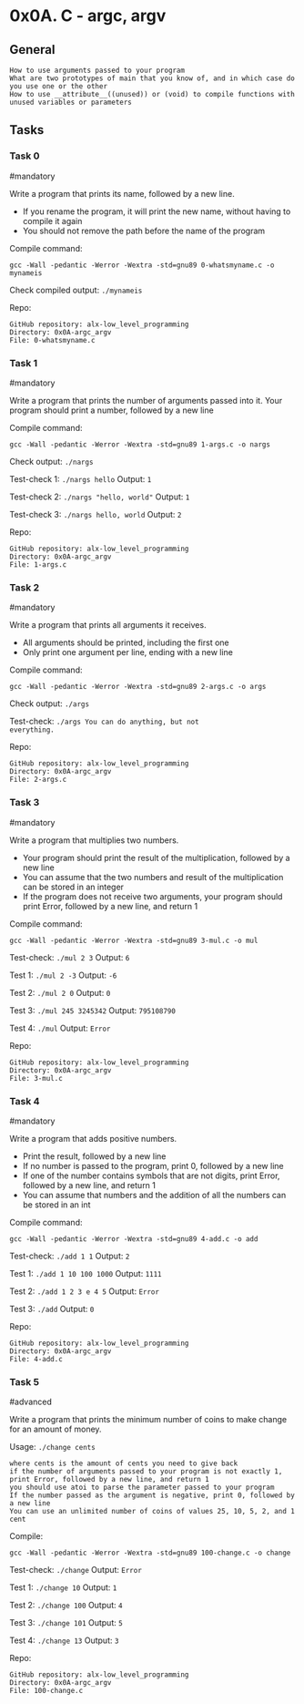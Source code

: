 # 0x0A. C - argc, argv

## General
    How to use arguments passed to your program
    What are two prototypes of main that you know of, and in which case do you use one or the other
    How to use __attribute__((unused)) or (void) to compile functions with unused variables or parameters

## Tasks
### Task 0
#mandatory

Write a program that prints its name, followed by a new line.

-  If you rename the program, it will print the new name, without having to compile it again
-  You should not remove the path before the name of the program

Compile command:

    gcc -Wall -pedantic -Werror -Wextra -std=gnu89 0-whatsmyname.c -o mynameis

Check compiled output: <code>./mynameis</code>

Repo:

    GitHub repository: alx-low_level_programming
    Directory: 0x0A-argc_argv
    File: 0-whatsmyname.c
    

### Task 1
#mandatory

Write a program that prints the number of arguments passed into it.
Your program should print a number, followed by a new line

Compile command:

    gcc -Wall -pedantic -Werror -Wextra -std=gnu89 1-args.c -o nargs

Check output: <code>./nargs</code>

Test-check 1: <code>./nargs hello</code>
Output: <code>1</code>

Test-check 2: <code>./nargs "hello, world"</code>
Output: <code>1</code>

Test-check 3: <code>./nargs hello, world</code>
Output: <code>2</code>

Repo:

    GitHub repository: alx-low_level_programming
    Directory: 0x0A-argc_argv
    File: 1-args.c
    

### Task 2
#mandatory

Write a program that prints all arguments it receives.

-  All arguments should be printed, including the first one
-  Only print one argument per line, ending with a new line

Compile command:

    gcc -Wall -pedantic -Werror -Wextra -std=gnu89 2-args.c -o args

Check output: <code>./args</code>

Test-check: <code>./args You can do anything, but not everything.</code>

Repo:

    GitHub repository: alx-low_level_programming
    Directory: 0x0A-argc_argv
    File: 2-args.c
    

### Task 3
#mandatory

Write a program that multiplies two numbers.

-  Your program should print the result of the multiplication, followed by a new line
-  You can assume that the two numbers and result of the multiplication can be stored in an integer
-  If the program does not receive two arguments, your program should print Error, followed by a new line, and return 1

Compile command:

    gcc -Wall -pedantic -Werror -Wextra -std=gnu89 3-mul.c -o mul

Test-check: <code>./mul 2 3</code>
Output: <code>6</code>

Test 1: <code>./mul 2 -3</code>
Output: <code>-6</code>

Test 2: <code>./mul 2 0</code>
Output: <code>0</code>

Test 3: <code>./mul 245 3245342</code>
Output: <code>795108790</code>

Test 4: <code>./mul</code>
Output: <code>Error</code>

Repo:

    GitHub repository: alx-low_level_programming
    Directory: 0x0A-argc_argv
    File: 3-mul.c
    

### Task 4
#mandatory

Write a program that adds positive numbers.

-  Print the result, followed by a new line
-  If no number is passed to the program, print 0, followed by a new line
-  If one of the number contains symbols that are not digits, print Error, followed by a new line, and return 1
-  You can assume that numbers and the addition of all the numbers can be stored in an int

Compile command:

    gcc -Wall -pedantic -Werror -Wextra -std=gnu89 4-add.c -o add

Test-check: <code>./add 1 1</code>
Output: <code>2</code>

Test 1: <code>./add 1 10 100 1000</code>
Output: <code>1111</code>

Test 2: <code>./add 1 2 3 e 4 5</code>
Output: <code>Error</code>

Test 3: <code>./add</code>
Output: <code>0</code>

Repo:

    GitHub repository: alx-low_level_programming
    Directory: 0x0A-argc_argv
    File: 4-add.c
    

### Task 5
#advanced

Write a program that prints the minimum number of coins to make change for an amount of money.

Usage: <code>./change cents</code>

    where cents is the amount of cents you need to give back
    if the number of arguments passed to your program is not exactly 1, print Error, followed by a new line, and return 1
    you should use atoi to parse the parameter passed to your program
    If the number passed as the argument is negative, print 0, followed by a new line
    You can use an unlimited number of coins of values 25, 10, 5, 2, and 1 cent

Compile:

    gcc -Wall -pedantic -Werror -Wextra -std=gnu89 100-change.c -o change

Test-check: <code>./change</code>
Output: <code>Error</code>

Test 1: <code>./change 10</code>
Output: <code>1</code>

Test 2: <code>./change 100</code>
Output: <code>4</code>

Test 3: <code>./change 101</code>
Output: <code>5</code>

Test 4: <code>./change 13</code>
Output: <code>3</code>

Repo:

    GitHub repository: alx-low_level_programming
    Directory: 0x0A-argc_argv
    File: 100-change.c



